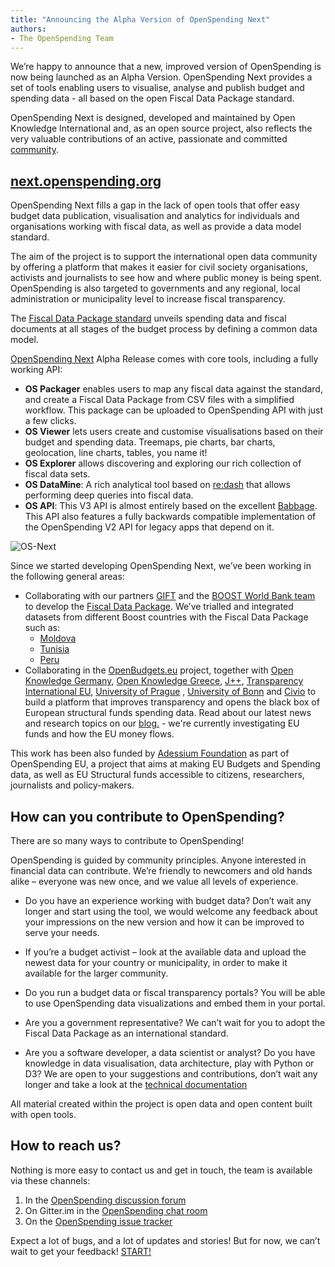 ```yaml
---
title: "Announcing the Alpha Version of OpenSpending Next"
authors:
- The OpenSpending Team
---
```


We’re happy to announce that a new, improved version of OpenSpending is now being launched as an Alpha Version. OpenSpending Next provides a set of tools enabling users to visualise, analyse and publish budget and spending data - all based on the open Fiscal Data Package standard.

OpenSpending Next is designed, developed and maintained by Open Knowledge International and, as an open source project, also reflects the very valuable contributions of an active, passionate and committed [community](http://community.openspending.org/get-involved/).

## [next.openspending.org](http://next.openspending.org)

OpenSpending Next fills a gap in the lack of open tools that offer easy budget data publication, visualisation and analytics for individuals and organisations working with fiscal data, as well as provide a data model standard.

The aim of the project is to support the international open data community by offering a platform that makes it easier for civil society organisations, activists and journalists to see how and where public money is being spent. OpenSpending is also targeted to governments and any regional, local administration or municipality level to increase fiscal transparency.

The [Fiscal Data Package standard](http://fiscal.dataprotocols.org/spec/) unveils spending data and fiscal documents at all stages of the budget process by defining a common data model.

[OpenSpending Next](http://next.openspending.org/) Alpha Release comes with core tools, including a fully working API:

* **OS Packager** enables users to map any fiscal data against the standard, and create a Fiscal Data Package from CSV files with a simplified workflow. This package can be uploaded to OpenSpending API with just a few clicks.
* **OS Viewer** lets users create and customise visualisations based on their budget and spending data. Treemaps, pie charts, bar charts, geolocation, line charts, tables, you name it!
* **OS Explorer** allows discovering and exploring our rich collection of fiscal data sets.  
* **OS DataMine**: A rich analytical tool based on [re:dash](http://redash.io/) that allows performing deep queries into fiscal data.
* **OS API**: This V3 API is almost entirely based on the excellent [Babbage](https://github.com/openspending/babbage). This API also features a fully backwards compatible implementation of the OpenSpending V2 API for legacy apps that depend on it.

![OS-Next](http://blog.okfn.org/wp-content/uploads/2016/06/Capture-d’écran-2016-06-13-à-17.40.16-1024x626.png)

Since we started developing OpenSpending Next, we’ve been working in the following general areas:

* Collaborating with our partners [GIFT](http://www.fiscaltransparency.net/) and the [BOOST World Bank team](http://wbi.worldbank.org/boost/boost-initiative) to develop the [Fiscal Data Package](http://fiscal.dataprotocols.org/spec/). We’ve trialled and integrated datasets from different Boost countries with the Fiscal Data Package such as:
  * [Moldova](http://next.openspending.org/viewer/boost:boost-moldova-2005-2014?measure=adjusted.sum&order=adjusted.sum%7Cdesc&visualizations%5B%5D=Treemap&groups%5B%5D=location_2.location)
  * [Tunisia](http://next.openspending.org/viewer/boost:boost-tunisia-2008-2014?measure=PAYE.sum&order=PAYE.sum%7Cdesc&visualizations%5B%5D=Treemap&groups%5B%5D=administrative_classification_2.ADMIN1&rows%5B%5D=activity_2.PROG&columns%5B%5D=date_2.YEAR)
  * [Peru](http://next.openspending.org/viewer/boost:boost-peru-2012-2014?measure=Executed.sum&order=Executed.sum%7Cdesc&visualizations%5B%5D=Treemap&groups%5B%5D=functional_classification_2.Function1&rows%5B%5D=activity_Program1.Program1&columns%5B%5D=date_2.Year)
* Collaborating in the [OpenBudgets.eu](http://openbudgets.eu/) project, together with [Open Knowledge Germany](https://okfn.de/), [Open Knowledge Greece](http://okfn.gr/), [J++](http://www.jplusplus.org/en), [Transparency International EU](http://www.transparencyinternational.eu/), [University of Prague](http://www.vse.cz/) , [University of Bonn](https://www.uni-bonn.de/) and [Civio](http://www.civio.es/) to build a platform that improves transparency and opens the black box of European structural funds spending data. 
  Read about our latest news and research topics on our [blog.](http://openbudgets.eu/blog/) - we're currently investigating EU funds and how the EU money flows.

This work has been also funded by [Adessium Foundation](http://www.adessium.org/) as part of OpenSpending EU, a project that aims at making EU Budgets and Spending data, as well as EU Structural funds accessible to citizens, researchers, journalists and policy-makers. 

## How can you contribute to OpenSpending?

There are so many ways to contribute to OpenSpending!

OpenSpending is guided by community principles. Anyone interested in financial data can contribute. We’re friendly to newcomers and old hands alike – everyone was new once, and we value all levels of experience.

* Do you have an experience working with budget data? Don’t wait any longer and start using the tool, we would welcome any feedback about your impressions on the new version and how it can be improved to serve your needs.

* If you’re a budget activist – look at the available data and upload the newest data for your country or municipality, in order to make it available for the larger community.

* Do you run a budget data or fiscal transparency portals?  You will be able to use OpenSpending data visualizations and embed them in your portal.

* Are you a government representative? We can’t wait for you to adopt the Fiscal Data Package as an international standard.

* Are you a software developer, a data scientist or analyst? Do you have knowledge in data visualisation, data architecture, play with Python or D3? We are open to your suggestions and contributions, don’t wait any longer and take a look at the [technical documentation](http://docs.openspending.org/en/latest/developers) 

All material created within the project is open data and open content built with open tools.

## How to reach us?
Nothing is more easy to contact us and get in touch, the team is available via these channels:

1. In the [OpenSpending discussion forum](https://discuss.okfn.org/c/openspending)
2. On Gitter.im in the [OpenSpending chat room](https://gitter.im/openspending/chat)
3. On the [OpenSpending issue tracker](https://github.com/openspending/openspending/issues)

Expect a lot of bugs, and a lot of updates and stories!  But for now, we can’t wait to get your feedback! [START!](http://next.openspending.org/) 
